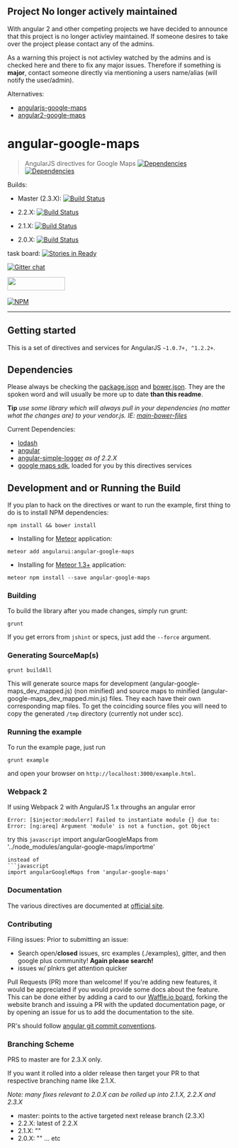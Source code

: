 ## Project No longer actively maintained

With angular 2 and other competing projects we have decided to announce that this project is no longer activley maintained. If someone desires to take over the project please contact any of the admins.

As a warning this project is not activley watched by the admins and is checked here and there to fix any major issues. Therefore if something is **major**, contact someone directly via mentioning a users name/alias (will notify the user/admin).

Alternatives:

- [angularjs-google-maps](https://github.com/allenhwkim/angularjs-google-maps)
- [angular2-google-maps](https://github.com/SebastianM/angular2-google-maps)

# angular-google-maps
> AngularJS directives for Google Maps
[![Dependencies](https://david-dm.org/angular-ui/angular-google-maps.svg)](https://david-dm.org/angular-ui/angular-google-maps)&nbsp;
[![Dependencies](https://david-dm.org/angular-ui/angular-google-maps/dev-status.svg)](https://david-dm.org/angular-ui/angular-google-maps)&nbsp;

Builds:
- Master (2.3.X): [![Build Status](https://travis-ci.org/angular-ui/angular-google-maps.svg?branch=master)](https://travis-ci.org/angular-ui/angular-google-maps)

- 2.2.X: [![Build Status](https://travis-ci.org/angular-ui/angular-google-maps.svg?branch=2.2.X)](https://travis-ci.org/angular-ui/angular-google-maps)

- 2.1.X: [![Build Status](https://travis-ci.org/angular-ui/angular-google-maps.svg?branch=2.1.X)](https://travis-ci.org/angular-ui/angular-google-maps)

- 2.0.X: [![Build Status](https://travis-ci.org/angular-ui/angular-google-maps.svg?branch=2.0.X)](https://travis-ci.org/angular-ui/angular-google-maps)

task board: [![Stories in Ready](https://badge.waffle.io/angular-ui/angular-google-maps.png?label=ready&title=Ready)](https://waffle.io/angular-ui/angular-google-maps)

[![Gitter chat](https://badges.gitter.im/angular-ui/angular-google-maps.svg)](https://gitter.im/angular-ui/angular-google-maps)

<img src="http://benschwarz.github.io/bower-badges/badge@2x.png?pkgname=angular-google-maps" width="130" height="30">&nbsp;

[![NPM](https://nodei.co/npm/angular-google-maps.png?downloads=true&downloadRank=true)](https://nodei.co/npm/angular-google-maps/)

__________________
## Getting started
This is a set of directives and services for AngularJS `~1.0.7+, ^1.2.2+`.

## Dependencies

Please always be checking the [package.json](./package.json) and [bower.json](./bower.json). They are the spoken word and will usually be more up to date **than this readme**.

**Tip** *use some library which will always pull in your dependencies (no matter what the changes are) to your vendor.js. IE: [main-bower-files](https://github.com/ck86/main-bower-files)*

Current Dependencies:
- [lodash](lodash.com)
- [angular](https://github.com/angular/angular.js)
- [angular-simple-logger](https://github.com/nmccready/angular-simple-logger) *as of 2.2.X*
- [google maps sdk](https://developers.google.com/maps/documentation/javascript/3.exp/reference), loaded for you by this directives services

## Development and or Running the Build

If you plan to hack on the directives or want to run the example, first thing to do is to install NPM dependencies:

```shell
npm install && bower install
```

* Installing for [Meteor](https://www.meteor.com/) application:

```shell
meteor add angularui:angular-google-maps
```

* Installing for [Meteor 1.3+](https://www.meteor.com/) application:

```shell
meteor npm install --save angular-google-maps
```

### Building
To build the library after you made changes, simply run grunt:

```shell
grunt
```

If you get errors from `jshint` or specs, just add the `--force` argument.

### Generating SourceMap(s)
```shell
grunt buildAll
```
This will generate source maps for development (angular-google-maps_dev_mapped.js) (non minified) and source maps to minified
(angular-google-maps_dev_mapped.min.js) files. They each have their own corresponding map files.  To get the coinciding source
files you will need to copy the generated `/tmp` directory (currently not under scc).

### Running the example
To run the example page, just run

```shell
grunt example
```

and open your browser on `http://localhost:3000/example.html`.

### Webpack 2

If using Webpack 2 with AngularJS 1.x throughs an angular error
```
Error: [$injector:modulerr] Failed to instantiate module {} due to:
Error: [ng:areq] Argument 'module' is not a function, got Object
```

try this
```javascript```
import angularGoogleMaps from '../node_modules/angular-google-maps/importme'
```
instead of
```javascript
import angularGoogleMaps from 'angular-google-maps'
```


### Documentation
The various directives are documented at [official site](http://angular-ui.github.io/angular-google-maps).

### Contributing

Filing issues:
 Prior to submitting an issue:
- Search open/**closed** issues, src examples (./examples), gitter, and then google plus community! **Again please search!**
- issues w/ plnkrs get attention quicker

Pull Requests (PR) more than welcome! If you're adding new features, it would be appreciated if you would provide some docs about the feature.
This can be done either by adding a card to our [Waffle.io board](https://waffle.io/angular-ui/angular-google-maps), forking the website
branch and issuing a PR with the updated documentation page, or by opening an issue for us to add the documentation to the site.

PR's should follow [angular git commit conventions](https://github.com/angular/angular.js/blob/master/CONTRIBUTING.md#commit).


### Branching Scheme

PRS to master are for 2.3.X only.

If you want it rolled into a older release then target your PR to that respective branching name like 2.1.X.

*Note: many fixes relevant to 2.0.X can be rolled up into 2.1.X, 2.2.X and 2.3.X*

- master: points to the active targeted next release branch (2.3.X)
- 2.2.X: latest of 2.2.X
- 2.1.X: ""
- 2.0.X: ""
... etc
